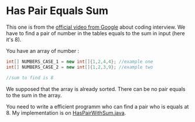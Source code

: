 # Has Pair Equals Sum

This one is from the [official video from Google](https://www.youtube.com/watch?v=XKu_SEDAykw) about coding interview.
We have to find a pair of number in the tables equals to the sum in input (here it's 8).

You have an array of number :
```java
int[] NUMBERS_CASE_1 = new int[]{1,2,4,4}; //example one
int[] NUMBERS_CASE_2 = new int[]{1,2,3,9}; //example two

//sum to find is 8
```
We supposed that the array is already sorted.
There can be no pair equals to the sum in the array.

You need to write a efficient programm who can find a pair who is equals at 8.
My implementation is on [HasPairWithSum.java](HasPairWithSum.java).
